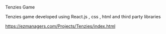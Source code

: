 Tenzies Game

Tenzies game developed using React.js , css , html and third party libraries

https://ezmanagers.com/Projects/Tenzies/index.html
